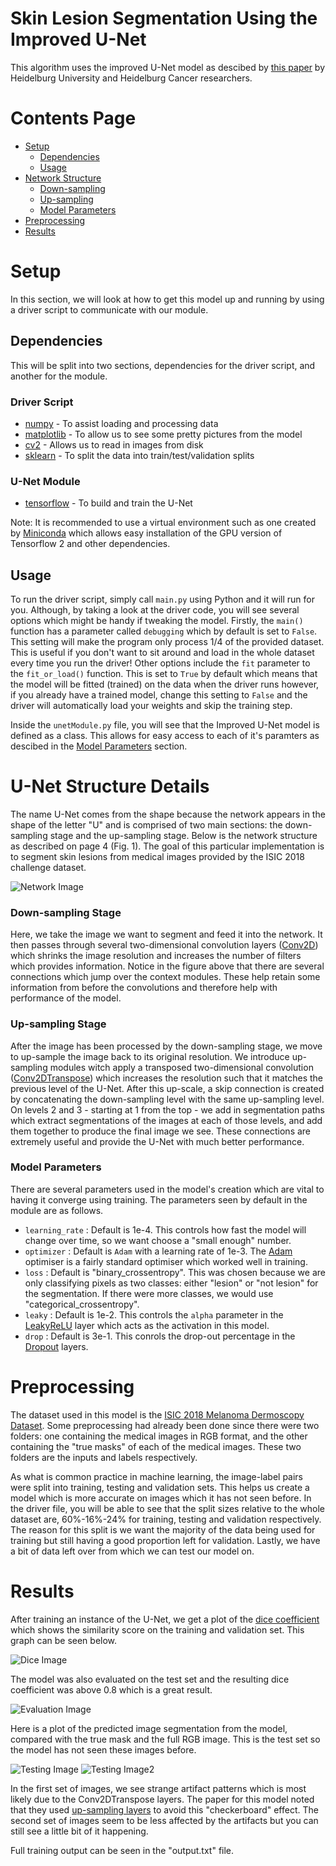 # Skin Lesion Segmentation Using the Improved U-Net

This algorithm uses the improved U-Net model as descibed by [this paper](https://arxiv.org/pdf/1802.10508v1.pdf) by Heidelburg University and Heidelburg Cancer researchers. 

# Contents Page
* [Setup](#Setup)
    * [Dependencies](#Dependencies)
    * [Usage](#Usage)
* [Network Structure](#U-Net_Structure_Details)
    * [Down-sampling](#Down-sampling_Stage)
    * [Up-sampling](#Up-sampling_Stage)
    * [Model Parameters](#Model_Parameters) 
* [Preprocessing](#Preprocessing)
* [Results](#Results)

# Setup
In this section, we will look at how to get this model up and running by using a driver script to communicate with our module.
## Dependencies 
This will be split into two sections, dependencies for the driver script, and another for the module.
### Driver Script
* [numpy](https://numpy.org/install/) - To assist loading and processing data
* [matplotlib](https://matplotlib.org/stable/users/installing.html) - To allow us to see some pretty pictures from the model
* [cv2](https://pypi.org/project/opencv-python/) - Allows us to read in images from disk
* [sklearn](https://scikit-learn.org/stable/install.html) - To split the data into train/test/validation splits
### U-Net Module
* [tensorflow](https://www.tensorflow.org/install) - To build and train the U-Net

Note: It is recommended to use a virtual environment such as one created by [Miniconda](https://docs.conda.io/en/latest/miniconda.html) which allows easy installation of the GPU version of Tensorflow 2 and other dependencies.

## Usage
To run the driver script, simply call `main.py` using Python and it will run for you. Although, by taking a look at the driver code, you will see several options which might be handy if tweaking the model. Firstly, the `main()` function has a parameter called `debugging` which by default is set to `False`. This setting will make the program only process 1/4 of the provided dataset. This is useful if you don't want to sit around and load in the whole dataset every time you run the driver! Other options include the `fit` parameter to the `fit_or_load()` function. This is set to `True` by default which means that the model will be fitted (trained) on the data when the driver runs however, if you already have a trained model, change this setting to `False` and the driver will automatically load your weights and skip the training step.

Inside the `unetModule.py` file, you will see that the Improved U-Net model is defined as a class. This allows for easy access to each of it's paramters as descibed in the [Model Parameters](#Model_Parameters) section.

# U-Net Structure Details
The name U-Net comes from the shape because the network appears in the shape of the letter "U" and is comprised of two main sections: the down-sampling stage and the up-sampling stage. Below is the network structure as described on page 4 (Fig. 1). The goal of this particular implementation is to segment skin lesions from medical images provided by the ISIC 2018 challenge dataset.

![Network Image](./Figures/Network.PNG)

### Down-sampling Stage
Here, we take the image we want to segment and feed it into the network. It then passes through several two-dimensional convolution layers ([Conv2D](https://keras.io/api/layers/convolution_layers/convolution2d/)) which shrinks the image resolution and increases the number of filters which provides information. Notice in the figure above that there are several connections which jump over the context modules. These help retain some information from before the convolutions and therefore help with performance of the model.

### Up-sampling Stage
After the image has been processed by the down-sampling stage, we move to up-sample the image back to its original resolution. We introduce up-sampling modules witch apply a transposed two-dimensional convolution ([Conv2DTranspose](https://keras.io/api/layers/convolution_layers/convolution2d_transpose/)) which increases the resolution such that it matches the previous level of the U-Net. After this up-scale, a skip connection is created by concatenating the down-sampling level with the same up-sampling level. On levels 2 and 3 - starting at 1 from the top - we add in segmentation paths which extract segmentations of the images at each of those levels, and add them together to produce the final image we see. These connections are extremely useful and provide the U-Net with much better performance.

### Model Parameters
There are several parameters used in the model's creation which are vital to having it converge using training. The parameters seen by default in the module are as follows.
* `learning_rate` : Default is 1e-4. This controls how fast the model will change over time, so we want choose a "small enough" number.
* `optimizer` : Default is `Adam` with a learning rate of 1e-3. The [Adam](https://keras.io/api/optimizers/adam/) optimiser is a fairly standard optimiser which worked well in training.
* `loss` : Default is "binary_crossentropy". This was chosen because we are only classifying pixels as two classes: either "lesion" or "not lesion" for the segmentation. If there were more classes, we would use "categorical_crossentropy".
* `leaky` : Default is 1e-2. This controls the `alpha` parameter in the [LeakyReLU](https://keras.io/api/layers/activation_layers/leaky_relu/) layer which acts as the activation in this model.
* `drop` : Default is 3e-1. This conrols the drop-out percentage in the [Dropout](https://keras.io/api/layers/regularization_layers/dropout/) layers.

# Preprocessing
The dataset used in this model is the [ISIC 2018 Melanoma Dermoscopy Dataset](https://challenge2018.isic-archive.com/). Some preprocessing had already been done since there were two folders: one containing the medical images in RGB format, and the other containing the "true masks" of each of the medical images. These two folders are the inputs and labels respectively. 

As what is common practice in machine learning, the image-label pairs were split into training, testing and validation sets. This helps us create a model which is more accurate on images which it has not seen before. In the driver file, you will be able to see that the split sizes relative to the whole dataset are, 60%-16%-24% for training, testing and validation respectively. The reason for this split is we want the majority of the data being used for training but still having a good proportion left for validation. Lastly, we have a bit of data left over from which we can test our model on.

# Results
After training an instance of the U-Net, we get a plot of the [dice coefficient](https://en.wikipedia.org/wiki/S%C3%B8rensen%E2%80%93Dice_coefficient) which shows the similarity score on the training and validation set. This graph can be seen below.

![Dice Image](./Figures/dice_acc.png)

The model was also evaluated on the test set and the resulting dice coefficient was above 0.8 which is a great result. 

![Evaluation Image](./Figures/eval.PNG)

Here is a plot of the predicted image segmentation from the model, compared with the true mask and the full RGB image. This is the test set so the model has not seen these images before. 

![Testing Image](./Figures/testing.png)
![Testing Image2](./Figures/testing_small.png)

In the first set of images, we see strange artifact patterns which is most likely due to the Conv2DTranspose layers. The paper for this model noted that they used [up-sampling layers](https://keras.io/api/layers/reshaping_layers/up_sampling2d/) to avoid this "checkerboard" effect. The second set of images seem to be less affected by the artifacts but you can still see a little bit of it happening. 

Full training output can be seen in the "output.txt" file.